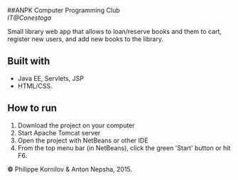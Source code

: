 ##ANPK Computer Programming Club<br>*IT@Conestoga*

Small library web app that allows to loan/reserve books and them to cart, register new users, and add new books to the library.

Built with
----------
* Java EE, Servlets, JSP
* HTML/CSS.

How to run
------------
 1. Download the project on your computer
 2. Start Apache Tomcat server
 3. Open the project with NetBeans or other IDE
 4. From the top menu bar (in NetBeans), click the green 'Start' button or hit F6.

**&copy;** Philippe Kornilov & Anton Nepsha, 2015.
